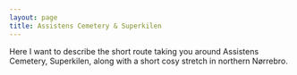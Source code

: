 ```yaml
---
layout: page
title: Assistens Cemetery & Superkilen
---
```

Here I want to describe the short route taking you around Assistens Cemetery, Superkilen, along with a short cosy stretch in northern Nørrebro.

